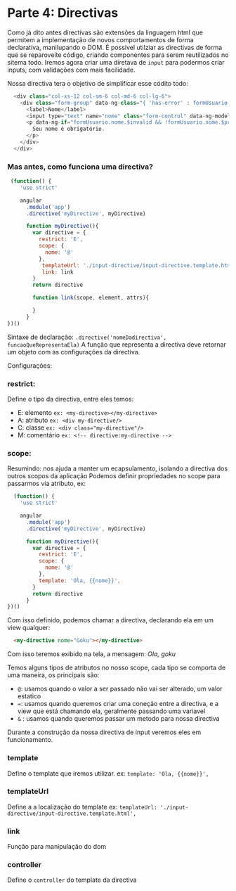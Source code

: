 # Parte 4: Directivas

Como já dito antes directivas são extensões da linguagem html que permitem a implementação de novos comportamentos de forma declarativa, manilupando o DOM.
É possivel utilziar as directivas de forma que se reparoveite código, criando componentes para serem reutilizados no sitema todo.
Iremos agora criar uma diretava de `input` para podermos criar inputs, com validações com mais facilidade.

Nossa directiva tera o objetivo de simplificar esse códito todo:

```js
  <div class="col-xs-12 col-sm-6 col-md-6 col-lg-6">
    <div class="form-group" data-ng-class="{ 'has-error' : formUsuario.nome.$invalid && !formUsuario.nome.$pristine }">
      <label>Nome</label>
      <input type="text" name="nome" class="form-control" data-ng-model="usuario.nome" required>
      <p data-ng-if="formUsuario.nome.$invalid && !formUsuario.nome.$pristine" class="help-block">
        Seu nome é obrigatório.
      </p>
    </div>
  </div>
```

### Mas antes, como funciona uma directiva?

```js
 (function() {
    'use strict'

    angular
      .module('app')
      .directive('myDirective', myDirective)

      function myDirective(){
        var directive = {
          restrict: 'E',
          scope: {
            nome: '@'
          },
           templateUrl: './input-directive/input-directive.template.html',
           link: link
        }
        return directive

        function link(scope, element, attrs){

        }
      }
})()
```

Sintaxe de declaração: `.directive('nomeDadirectiva', funcaoQueRepresentaEla)`
A função que representa a directiva deve retornar um objeto com as configurações da directiva.

Configurações:

### restrict: 
Define o tipo da directiva, entre eles temos:
  - E: elemento `ex: <my-directive></my-directive>`
  - A: atributo `ex: <div my-directive/>` 
  - C: classe `ex: <div class="my-directive"/>`
  - M: comentário `ex: <!-- directive:my-directive -->`

### scope: 
Resumindo: nos ajuda a manter um ecapsulamento, isolando a directiva dos outros scopos da aplicação
Podemos definir propriedades no scope para passarmos via atributo, ex:

```js
  (function() {
    'use strict'

    angular
      .module('app')
      .directive('myDirective', myDirective)

      function myDirective(){
        var directive = {
          restrict: 'E',
          scope: {
            nome: '@'
          },
          template: 'Ola, {{nome}}',
        }
        return directive
      }
})()
```
Com isso definido, podemos chamar a directiva, declarando ela em um view qualquer:

```html
  <my-directive nome="Goku"></my-directive>
```

Com isso teremos exibido na tela, a mensagem: *Ola, goku*

Temos alguns tipos de atributos no nosso scope, cada tipo se comporta de uma maneira, os principais são:
  - `@`: usamos quando o valor a ser passado não vai ser alterado, um valor estatico 
  - `=`: usamos quando queremos criar uma coneção entre a directiva, e a view que está chamando ela, geralmente passando uma variavel
  - `&` : usamos quando queremos passar um metodo para nossa directiva

Durante a construção da nossa directiva de input veremos eles em funcionamento.

### template
Define o template que iremos utilizar. ex: `template: 'Ola, {{nome}}',`

### templateUrl
Define a a localização do template ex: `templateUrl: './input-directive/input-directive.template.html',`

### link
Função para manipulação do dom

### controller
Define o `controller` do template da directiva





